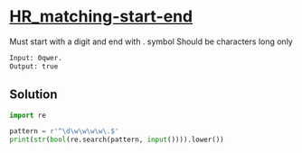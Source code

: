 # [HR_matching-start-end](https://www.hackerrank.com/challenges/matching-start-end)

Must start with a digit and end with . symbol
Should be characters long only

```txt
Input: 0qwer.
Output: true
```

## Solution

```py
import re

pattern = r'^\d\w\w\w\w\.$'
print(str(bool(re.search(pattern, input()))).lower())
```
